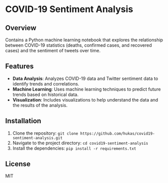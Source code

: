 # COVID-19 Sentiment Analysis

## Overview
Contains a Python machine learning notebook that explores the relationship between COVID-19 statistics (deaths, confirmed cases, and recovered cases) and the sentiment of tweets over time.

## Features
- **Data Analysis**: Analyzes COVID-19 data and Twitter sentiment data to identify trends and correlations.
- **Machine Learning**: Uses machine learning techniques to predict future trends based on historical data.
- **Visualization**: Includes visualizations to help understand the data and the results of the analysis.

## Installation
1. Clone the repository: `git clone https://github.com/hukas/covid19-sentiment-analysis.git`
2. Navigate to the project directory: `cd covid19-sentiment-analysis`
3. Install the dependencies: `pip install -r requirements.txt`

## License
MIT
